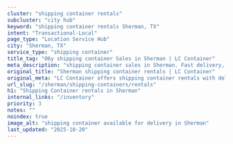 ```yaml
---
cluster: "shipping container rentals"
subcluster: "city hub"
keyword: "shipping container rentals Sherman, TX"
intent: "Transactional-Local"
page_type: "Location Service Hub"
city: "Sherman, TX"
service_type: "shipping container"
title_tag: "O6y shipping container Sales in Sherman | LC Container"
meta_description: "shipping container sales in Sherman. Fast delivery, competitive pricing. Serving shipping containers area. Quote ID: PEO. Call (214) 524-4168 for your free quote today."
original_title: "Sherman shipping container rentals | LC Container"
original_meta: "LC Container offers shipping container rentals with delivery in Sherman, TX. Local. Fast quotes. Since 2003."
url_slug: "/sherman/shipping-containers/rentals"
h1: "Shipping Container rentals in Sherman"
internal_links: "/inventory"
priority: 3
notes: ""
noindex: true
image_alt: "shipping container available for delivery in Sherman"
last_updated: "2025-10-20"
---
```


<!-- TODO: Add unique city/inventory copy, images, and internal links here. -->
